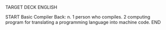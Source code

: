 TARGET DECK
ENGLISH

START
Basic
Compiler
Back: n. 1 person who compiles. 2 computing program for translating a programming language into machine code.
END
